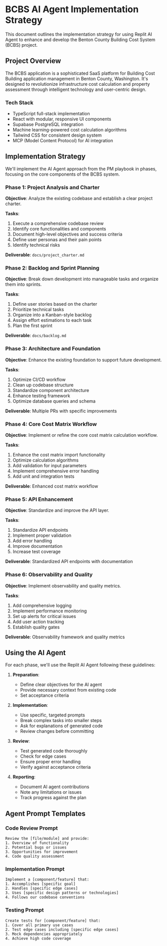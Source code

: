 # BCBS AI Agent Implementation Strategy

This document outlines the implementation strategy for using Replit AI Agent to enhance and develop the Benton County Building Cost System (BCBS) project.

## Project Overview

The BCBS application is a sophisticated SaaS platform for Building Cost Building application management in Benton County, Washington. It's designed to revolutionize infrastructure cost calculation and property assessment through intelligent technology and user-centric design.

### Tech Stack
- TypeScript full-stack implementation
- React with modular, responsive UI components
- Supabase PostgreSQL integration
- Machine learning-powered cost calculation algorithms
- Tailwind CSS for consistent design system
- MCP (Model Content Protocol) for AI integration

## Implementation Strategy

We'll implement the AI Agent approach from the PM playbook in phases, focusing on the core components of the BCBS system.

### Phase 1: Project Analysis and Charter

**Objective**: Analyze the existing codebase and establish a clear project charter.

**Tasks**:
1. Execute a comprehensive codebase review
2. Identify core functionalities and components
3. Document high-level objectives and success criteria
4. Define user personas and their pain points
5. Identify technical risks

**Deliverable**: `docs/project_charter.md`

### Phase 2: Backlog and Sprint Planning

**Objective**: Break down development into manageable tasks and organize them into sprints.

**Tasks**:
1. Define user stories based on the charter
2. Prioritize technical tasks
3. Organize into a Kanban-style backlog
4. Assign effort estimations to each task
5. Plan the first sprint

**Deliverable**: `docs/backlog.md`

### Phase 3: Architecture and Foundation

**Objective**: Enhance the existing foundation to support future development.

**Tasks**:
1. Optimize CI/CD workflow
2. Clean up codebase structure
3. Standardize component architecture
4. Enhance testing framework
5. Optimize database queries and schema

**Deliverable**: Multiple PRs with specific improvements

### Phase 4: Core Cost Matrix Workflow

**Objective**: Implement or refine the core cost matrix calculation workflow.

**Tasks**:
1. Enhance the cost matrix import functionality
2. Optimize calculation algorithms
3. Add validation for input parameters
4. Implement comprehensive error handling
5. Add unit and integration tests

**Deliverable**: Enhanced cost matrix workflow

### Phase 5: API Enhancement

**Objective**: Standardize and improve the API layer.

**Tasks**:
1. Standardize API endpoints
2. Implement proper validation
3. Add error handling
4. Improve documentation
5. Increase test coverage

**Deliverable**: Standardized API endpoints with documentation

### Phase 6: Observability and Quality

**Objective**: Implement observability and quality metrics.

**Tasks**:
1. Add comprehensive logging
2. Implement performance monitoring
3. Set up alerts for critical issues
4. Add user action tracking
5. Establish quality gates

**Deliverable**: Observability framework and quality metrics

## Using the AI Agent

For each phase, we'll use the Replit AI Agent following these guidelines:

1. **Preparation**:
   - Define clear objectives for the AI agent
   - Provide necessary context from existing code
   - Set acceptance criteria

2. **Implementation**:
   - Use specific, targeted prompts
   - Break complex tasks into smaller steps
   - Ask for explanations of generated code
   - Review changes before committing

3. **Review**:
   - Test generated code thoroughly
   - Check for edge cases
   - Ensure proper error handling
   - Verify against acceptance criteria

4. **Reporting**:
   - Document AI agent contributions
   - Note any limitations or issues
   - Track progress against the plan

## Agent Prompt Templates

### Code Review Prompt
```
Review the [file/module] and provide:
1. Overview of functionality
2. Potential bugs or issues
3. Opportunities for improvement
4. Code quality assessment
```

### Implementation Prompt
```
Implement a [component/feature] that:
1. Accomplishes [specific goal]
2. Handles [specific edge cases]
3. Uses [specific design patterns or technologies]
4. Follows our codebase conventions
```

### Testing Prompt
```
Create tests for [component/feature] that:
1. Cover all primary use cases
2. Test edge cases including [specific edge cases]
3. Mock dependencies appropriately
4. Achieve high code coverage
```